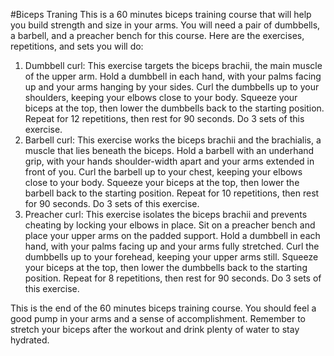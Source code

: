 #Biceps Traning 
This is a 60 minutes biceps training course that will help you build strength and size in your arms. You will need a pair of dumbbells, a barbell, and a preacher bench for this course. Here are the exercises, repetitions, and sets you will do:

1. Dumbbell curl: This exercise targets the biceps brachii, the main muscle of the upper arm. Hold a dumbbell in each hand, with your palms facing up and your arms hanging by your sides. Curl the dumbbells up to your shoulders, keeping your elbows close to your body. Squeeze your biceps at the top, then lower the dumbbells back to the starting position. Repeat for 12 repetitions, then rest for 90 seconds. Do 3 sets of this exercise.
2. Barbell curl: This exercise works the biceps brachii and the brachialis, a muscle that lies beneath the biceps. Hold a barbell with an underhand grip, with your hands shoulder-width apart and your arms extended in front of you. Curl the barbell up to your chest, keeping your elbows close to your body. Squeeze your biceps at the top, then lower the barbell back to the starting position. Repeat for 10 repetitions, then rest for 90 seconds. Do 3 sets of this exercise.
3. Preacher curl: This exercise isolates the biceps brachii and prevents cheating by locking your elbows in place. Sit on a preacher bench and place your upper arms on the padded support. Hold a dumbbell in each hand, with your palms facing up and your arms fully stretched. Curl the dumbbells up to your forehead, keeping your upper arms still. Squeeze your biceps at the top, then lower the dumbbells back to the starting position. Repeat for 8 repetitions, then rest for 90 seconds. Do 3 sets of this exercise.

This is the end of the 60 minutes biceps training course. You should feel a good pump in your arms and a sense of accomplishment. Remember to stretch your biceps after the workout and drink plenty of water to stay hydrated.
